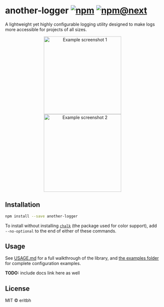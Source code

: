 # another-logger [![npm](https://img.shields.io/npm/v/another-logger.svg)](https://www.npmjs.com/package/another-logger) [![npm@next](https://img.shields.io/npm/v/another-logger/next.svg)](https://www.npmjs.com/package/another-logger/v/next)

A lightweight yet highly configurable logging utility designed to make logs more accessible for projects of all sizes.

<p align="center">
<img alt="Example screenshot 1" src=".github/screenshots/windows-terminal.png" width="252">
<img alt="Example screenshot 2" src=".github/screenshots/firefox-devtools.png" width="252">
</p>

## Installation

```bash
npm install --save another-logger
```

To install without installing [`chalk`](https://npmjs.com/package/chalk) (the package used for color support), add `--no-optional` to the end of either of these commands.

## Usage

See [USAGE.md](/USAGE.md) for a full walkthrough of the library, and [the examples folder](/example) for complete configuration examples.

**TODO:** include docs link here as well

## License

MIT &copy; eritbh
